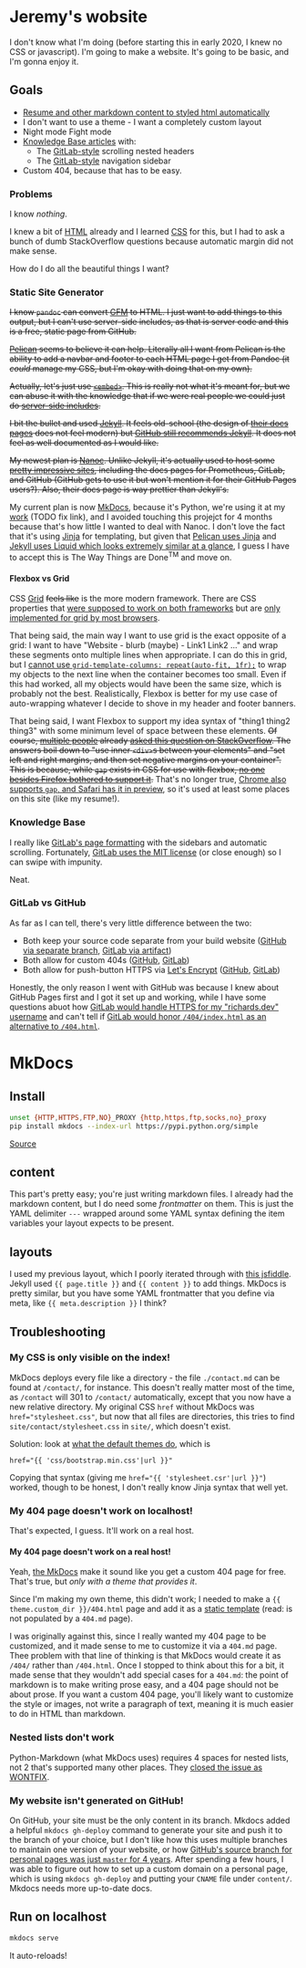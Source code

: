 # Jeremy's wobsite
I don't know what I'm doing (before starting this in early 2020, I knew no CSS or javascript).
I'm going to make a website.
It's going to be basic, and I'm gonna enjoy it.

## Goals
* [Resume and other markdown content to styled html automatically](#static-site-generator)
* I don't want to use a theme - I want a completely custom layout
* Night mode Fight mode
* [Knowledge Base articles](#knowledge-base) with:
  * The [GitLab-style](https://docs.gitlab.com/ee/ci/yaml/) scrolling nested headers
  * The [GitLab-style](https://docs.gitlab.com/ee/ci/yaml/) navigation sidebar
* Custom 404, because that has to be easy.

### Problems
I know *nothing*.

I knew a bit of [HTML](./kb/html) already and I learned [CSS](./kb/css) for this, but I had to ask a bunch of dumb StackOverflow questions because automatic margin did not make sense.

How do I do all the beautiful things I want?

### Static Site Generator
~~I know `pandoc` can convert [GFM](https://github.github.com/gfm/) to HTML.
I just want to add things to this output, but I can't use server-side includes, as that is server code and this is a free, static page from GitHub.~~

~~[Pelican](https://blog.getpelican.com/) seems to believe it can help.
Literally all I want from Pelican is the ability to add a navbar and footer to each HTML page I get from Pandoc (it *could* manage my CSS, but I'm okay with doing that on my own).~~

~~Actually, let's just use [`<embed>`](https://stackoverflow.com/a/53675421/5889131). This is really not what it's meant for, but we can abuse it with the knowledge that if we were real people we could just do [server-side includes](https://stackoverflow.com/a/29858653/5889131).~~

~~I bit the bullet and used [Jekyll](https://jekyllrb.com/docs/github-pages/).
It feels old-school (the design of [their docs pages](https://jekyllrb.com/docs/configuration/markdown/) does not feel modern) but [GitHub still recommends Jekyll](https://help.github.com/en/github/working-with-github-pages).
It does not feel as well documented as I would like.~~

~~My newest plan is [Nanoc](https://nanoc.ws/).
Unlike Jekyll, it's actually used to host some [pretty impressive sites](https://nanoc.ws/about/#why-nanoc), including the docs pages for Prometheus, GitLab, and GitHub (GitHub gets to use it but won't mention it for their GitHub Pages users?).
Also, their docs page is way prettier than Jekyll's.~~

My current plan is now [MkDocs](https://www.mkdocs.org/), because it's Python, we're using it at my [work](./resume) (TODO fix link), and I avoided touching this projejct for 4 months because that's how little I wanted to deal with Nanoc.
I don't love the fact that it's using [Jinja](https://jinja.palletsprojects.com/) for templating, but given that [Pelican uses Jinja](https://docs.getpelican.com/en/stable/themes.html) and [Jekyll uses Liquid which looks extremely similar at a glance](https://jekyllrb.com/docs/liquid/), I guess I have to accept this is The Way Things are Done<sup>TM</sup> and move on.

#### Flexbox vs Grid
CSS [Grid](https://developer.mozilla.org/en-US/docs/Web/CSS/CSS_Grid_Layout) ~~feels like~~ is the more modern framework.
There are CSS properties that [were supposed to work on both frameworks](https://github.com/w3c/csswg-drafts/issues/592) but are [only implemented for grid by most browsers](https://caniuse.com/#search=row-gap).

That being said, the main way I want to use grid is the exact opposite of a grid: I want to have "Website - blurb (maybe) - Link1 Link2 ..." and wrap these segments onto multiple lines when appropriate.
I can do this in grid, but I [cannot use `grid-template-columns: repeat(auto-fit, 1fr);`](https://stackoverflow.com/questions/60139602/css-fr-fractional-units-minimum-too-large) to wrap my objects to the next line when the container becomes too small.
Even if this had worked, all my objects would have been the same size, which is probably not the best.
Realistically, Flexbox is better for my use case of auto-wrapping whatever I decide to shove in my header and footer banners.

That being said, I want Flexbox to support my idea syntax of "thing1 thing2 thing3" with some minimum level of space between these elements.
~~Of course, [multiple people](https://stackoverflow.com/questions/20626685/better-way-to-set-distance-between-flexbox-items) already [asked this question on StackOverflow](https://stackoverflow.com/questions/32984008/how-can-i-set-a-minimum-amount-of-space-between-flexbox-items).
The answers boil down to "use inner `<div>`s between your elements" and "set left and right margins, and then set negative margins on your container".
This is because, while `gap` exists in CSS for use with flexbox, [no one besides Firefox bothered to support it](https://caniuse.com/#feat=flexbox-gap).~~
That's no longer true, [Chrome also supports `gap`, and Safari has it in preview](https://caniuse.com/?search=flexbox-gap), so it's used at least some places on this site (like my resume!).

### Knowledge Base
I really like [GitLab's page formatting](https://docs.gitlab.com/ee/ci/yaml/) with the sidebars and automatic scrolling.
Fortunately, [GitLab uses the MIT license](https://gitlab.com/gitlab-org/gitlab-docs/-/blob/master/LICENSE) (or close enough) so I can swipe with impunity.

Neat.

### GitLab vs GitHub
As far as I can tell, there's very little difference between the two:

* Both keep your source code separate from your build website ([GitHub via separate branch](https://docs.github.com/en/free-pro-team@latest/github/working-with-github-pages/about-github-pages#publishing-sources-for-github-pages-sites), [GitLab via artifact]())
* Both allow for custom 404s ([GitHub](https://docs.github.com/en/free-pro-team@latest/github/working-with-github-pages/creating-a-custom-404-page-for-your-github-pages-site), [GitLab](https://docs.gitlab.com/ee/user/project/pages/introduction.html#custom-error-codes-pages))
* Both allow for push-button HTTPS via [Let's Encrypt](https://letsencrypt.org/) ([GitHub](https://docs.github.com/en/free-pro-team@latest/github/working-with-github-pages/securing-your-github-pages-site-with-https), [GitLab](https://docs.gitlab.com/ee/user/project/pages/custom_domains_ssl_tls_certification/lets_encrypt_integration.html))

Honestly, the only reason I went with GitHub was because I knew about GitHub Pages first and I got it set up and working, while I have some questions abuot how [GitLab would handle HTTPS for my "richards.dev" username](https://docs.gitlab.com/ee/user/project/pages/introduction.html#limitations) and can't tell if [GitLab would honor `/404/index.html` as an alternative to `/404.html`](https://docs.gitlab.com/ee/user/project/pages/introduction.html#custom-error-codes-pages).

# MkDocs
## Install
```bash
unset {HTTP,HTTPS,FTP,NO}_PROXY {http,https,ftp,socks,no}_proxy
pip install mkdocs --index-url https://pypi.python.org/simple
```
[Source](https://mkdocs.readthedocs.io/en/latest/#installation)

## content
This part's pretty easy; you're just writing markdown files.
I already had the markdown content, but I do need some *frontmatter* on them.
This is just the YAML delimiter `---` wrapped around some YAML syntax defining the item variables your layout expects to be present.

## layouts
I used my previous layout, which I poorly iterated through with [this jsfiddle](https://jsfiddle.net/jeremydr2/z9dgeLyc/latest/).
Jekyll used `{{ page.title }}` and `{{ content }}` to add things.
MkDocs is pretty similar, but you have some YAML frontmatter that you define via meta, like `{{ meta.description }}` I think?
## Troubleshooting
### My CSS is only visible on the index!
MkDocs deploys every file like a directory - the file `./contact.md` can be found at `/contact/`, for instance.
This doesn't really matter most of the time, as `/contact` will 301 to `/contact/` automatically, except that you now have a new relative directory.
My original CSS `href` without MkDocs was `href="stylesheet.css"`, but now that all files are directories, this tries to find `site/contact/stylesheet.css` in `site/`, which doesn't exist.

Solution: look at [what the default themes do](https://github.com/mkdocs/mkdocs/blob/1.1.2/mkdocs/themes/mkdocs/base.html#L20), which is
```
href="{{ 'css/bootstrap.min.css'|url }}"
```
Copying that syntax (giving me `href="{{ 'stylesheet.csr'|url }}"`) worked, though to be honest, I don't really know Jinja syntax that well yet.

### My 404 page doesn't work on localhost!
That's expected, I guess. It'll work on a real host.
#### My 404 page doesn't work on a real host!
Yeah, [the MkDocs](https://www.mkdocs.org/user-guide/deploying-your-docs/#404-pages) make it sound like you get a custom 404 page for free.
That's true, but *only with a theme that provides it*.

Since I'm making my own theme, this didn't work; I needed to make a `{{ theme.custom_dir }}/404.html` page and add it as a [static template](https://www.mkdocs.org/user-guide/configuration/#static_templates) (read: is not populated by a `404.md` page).

I was originally against this, since I really wanted my 404 page to be customized, and it made sense to me to customize it via a `404.md` page.
Thee problem with that line of thinking is that MkDocs would create it as `/404/` rather than `/404.html`.
Once I stopped to think about this for a bit, it made sense that they wouldn't add special cases for a `404.md`: the point of markdown is to make writing prose easy, and a 404 page should not be about prose.
If you want a custom 404 page, you'll likely want to customize the style or images, not write a paragraph of text, meaning it is much easier to do in HTML than markdown.

### Nested lists don't work
Python-Markdown (what MkDocs uses) requires 4 spaces for nested lists, not 2 that's supported many other places.
They [closed the issue as WONTFIX](https://github.com/Python-Markdown/markdown/issues/3).

### My website isn't generated on GitHub!
On GitHub, your site must be the only content in its branch.
Mkdocs added a helpful `mkdocs gh-deploy` command to generate your site and push it to the branch of your choice, but I don't like how this uses multiple branches to maintain one version of your website, or how [GitHub's source branch for personal pages was just `master` for 4 years](https://stackoverflow.com/a/39978969/5889131).
After spending a few hours, I was able to figure out how to set up a custom domain on a personal page, which is using `mkdocs gh-deploy` and putting your `CNAME` file under `content/`.
Mkdocs needs more up-to-date docs.

## Run on localhost
```bash
mkdocs serve
```
It auto-reloads!

